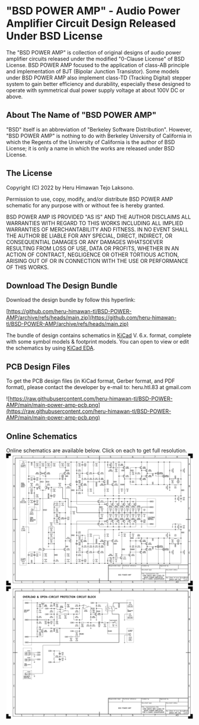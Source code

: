 # "BSD POWER AMP" - Audio Power Amplifier Circuit Design Released Under BSD License

The "BSD POWER AMP" is collection of original designs of audio power amplifier
circuits released under the modified "0-Clause License" of BSD License. BSD
POWER AMP focused to the application of class-AB principle and implementation
of BJT (Bipolar Junction Transistor). Some models under BSD POWER AMP also
implement class-TD (Tracking Digital) stepper system to gain better efficiency
and durability, especially these designed to operate with symmetrical dual
power supply voltage at about 100V DC or above.

## About The Name of "BSD POWER AMP"
"BSD" itself is an abbreviation of "Berkeley Software Distribution". However,
"BSD POWER AMP" is nothing to do with Berkeley University of California in
which the Regents of the University of California is the author of BSD
License; it is only a name in which the works are released under BSD License.

## The License

Copyright (C) 2022 by Heru Himawan Tejo Laksono.

Permission to use, copy, modify, and/or distribute BSD POWER AMP schematic for
any purpose with or without fee is hereby granted.

BSD POWER AMP IS PROVIDED "AS IS" AND THE AUTHOR DISCLAIMS ALL WARRANTIES WITH
REGARD TO THIS WORKS INCLUDING ALL IMPLIED WARRANTIES OF MERCHANTABILITY AND
FITNESS. IN NO EVENT SHALL THE AUTHOR BE LIABLE FOR ANY SPECIAL, DIRECT,
INDIRECT, OR CONSEQUENTIAL DAMAGES OR ANY DAMAGES WHATSOEVER RESULTING FROM
LOSS OF USE, DATA OR PROFITS, WHETHER IN AN ACTION OF CONTRACT, NEGLIGENCE OR
OTHER TORTIOUS ACTION, ARISING OUT OF OR IN CONNECTION WITH THE USE OR
PERFORMANCE OF THIS WORKS.

## Download The Design Bundle

Download the design bundle by follow this hyperlink:

[https://github.com/heru-himawan-tl/BSD-POWER-AMP/archive/refs/heads/main.zip](https://github.com/heru-himawan-tl/BSD-POWER-AMP/archive/refs/heads/main.zip)

The bundle of design contains schematics in [KiCad](https://www.kicad.org/)
V. 6.x. format, complete with some symbol models & footprint models. 
You can open to view or edit the schematics by using [KiCad EDA](https://www.kicad.org/).

## PCB Design Files

To get the PCB design files (in KiCad format, Gerber format, and PDF format),
please contact the developer by e-mail to: heru.htl.83 at gmail.com

![https://raw.githubusercontent.com/heru-himawan-tl/BSD-POWER-AMP/main/main-power-amp-pcb.png](https://raw.githubusercontent.com/heru-himawan-tl/BSD-POWER-AMP/main/main-power-amp-pcb.png)

## Online Schematics

Online schematics are available below. Click on each to get full resolution.
![1300-watts-RMS-for-4-ohms-class-TD-audio-power-amp-DEV-4-POWER-AMP.pdf-2022-09-17-19-48-26.png](https://raw.githubusercontent.com/heru-himawan-tl/BSD-POWER-AMP/main/1300-watts-RMS-for-4-ohms-class-TD-audio-power-amp-DEV-4/1300-watts-RMS-for-4-ohms-class-TD-audio-power-amp-DEV-4-POWER-AMP.pdf-2022-09-17-19-48-26.png)
![1300-watts-RMS-for-4-ohms-class-TD-audio-power-amp-DEV-4-OVERLOAD-PROTECTOR.pdf-2022-09-17-19-48-25.png](https://raw.githubusercontent.com/heru-himawan-tl/BSD-POWER-AMP/main/1300-watts-RMS-for-4-ohms-class-TD-audio-power-amp-DEV-4/1300-watts-RMS-for-4-ohms-class-TD-audio-power-amp-DEV-4-OVERLOAD-PROTECTOR.pdf-2022-09-17-19-48-25.png)
